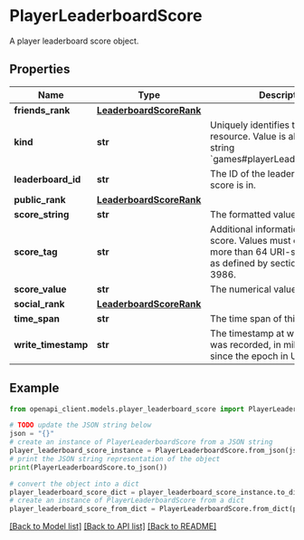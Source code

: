 # PlayerLeaderboardScore

A player leaderboard score object.

## Properties

Name | Type | Description | Notes
------------ | ------------- | ------------- | -------------
**friends_rank** | [**LeaderboardScoreRank**](LeaderboardScoreRank.md) |  | [optional] 
**kind** | **str** | Uniquely identifies the type of this resource. Value is always the fixed string &#x60;games#playerLeaderboardScore&#x60;. | [optional] 
**leaderboard_id** | **str** | The ID of the leaderboard this score is in. | [optional] 
**public_rank** | [**LeaderboardScoreRank**](LeaderboardScoreRank.md) |  | [optional] 
**score_string** | **str** | The formatted value of this score. | [optional] 
**score_tag** | **str** | Additional information about the score. Values must contain no more than 64 URI-safe characters as defined by section 2.3 of RFC 3986. | [optional] 
**score_value** | **str** | The numerical value of this score. | [optional] 
**social_rank** | [**LeaderboardScoreRank**](LeaderboardScoreRank.md) |  | [optional] 
**time_span** | **str** | The time span of this score. | [optional] 
**write_timestamp** | **str** | The timestamp at which this score was recorded, in milliseconds since the epoch in UTC. | [optional] 

## Example

```python
from openapi_client.models.player_leaderboard_score import PlayerLeaderboardScore

# TODO update the JSON string below
json = "{}"
# create an instance of PlayerLeaderboardScore from a JSON string
player_leaderboard_score_instance = PlayerLeaderboardScore.from_json(json)
# print the JSON string representation of the object
print(PlayerLeaderboardScore.to_json())

# convert the object into a dict
player_leaderboard_score_dict = player_leaderboard_score_instance.to_dict()
# create an instance of PlayerLeaderboardScore from a dict
player_leaderboard_score_from_dict = PlayerLeaderboardScore.from_dict(player_leaderboard_score_dict)
```
[[Back to Model list]](../README.md#documentation-for-models) [[Back to API list]](../README.md#documentation-for-api-endpoints) [[Back to README]](../README.md)


